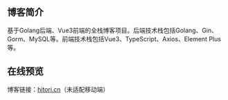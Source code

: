 ## 博客简介

基于Golang后端、Vue3前端的全栈博客项目。后端技术栈包括Golang、Gin、Gorm、MySQL等。前端技术栈包括Vue3、TypeScript、Axios、Element Plus等。

## 在线预览

博客链接：[hitori.cn](www.hitori.cn)（未适配移动端）

